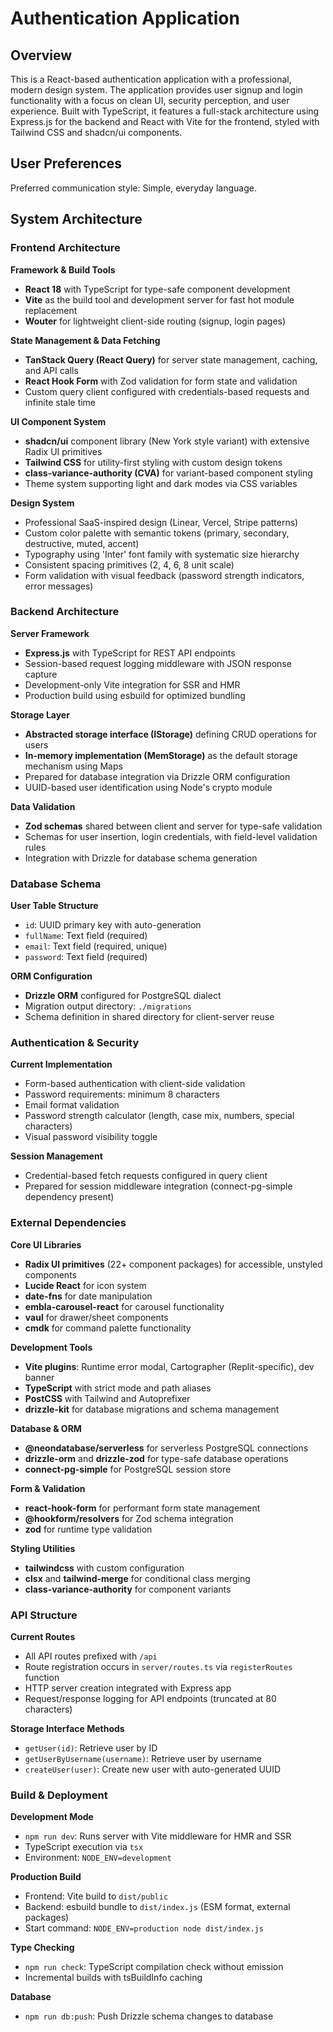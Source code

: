 # Authentication Application

## Overview

This is a React-based authentication application with a professional, modern design system. The application provides user signup and login functionality with a focus on clean UI, security perception, and user experience. Built with TypeScript, it features a full-stack architecture using Express.js for the backend and React with Vite for the frontend, styled with Tailwind CSS and shadcn/ui components.

## User Preferences

Preferred communication style: Simple, everyday language.

## System Architecture

### Frontend Architecture

**Framework & Build Tools**
- **React 18** with TypeScript for type-safe component development
- **Vite** as the build tool and development server for fast hot module replacement
- **Wouter** for lightweight client-side routing (signup, login pages)

**State Management & Data Fetching**
- **TanStack Query (React Query)** for server state management, caching, and API calls
- **React Hook Form** with Zod validation for form state and validation
- Custom query client configured with credentials-based requests and infinite stale time

**UI Component System**
- **shadcn/ui** component library (New York style variant) with extensive Radix UI primitives
- **Tailwind CSS** for utility-first styling with custom design tokens
- **class-variance-authority (CVA)** for variant-based component styling
- Theme system supporting light and dark modes via CSS variables

**Design System**
- Professional SaaS-inspired design (Linear, Vercel, Stripe patterns)
- Custom color palette with semantic tokens (primary, secondary, destructive, muted, accent)
- Typography using 'Inter' font family with systematic size hierarchy
- Consistent spacing primitives (2, 4, 6, 8 unit scale)
- Form validation with visual feedback (password strength indicators, error messages)

### Backend Architecture

**Server Framework**
- **Express.js** with TypeScript for REST API endpoints
- Session-based request logging middleware with JSON response capture
- Development-only Vite integration for SSR and HMR
- Production build using esbuild for optimized bundling

**Storage Layer**
- **Abstracted storage interface (IStorage)** defining CRUD operations for users
- **In-memory implementation (MemStorage)** as the default storage mechanism using Maps
- Prepared for database integration via Drizzle ORM configuration
- UUID-based user identification using Node's crypto module

**Data Validation**
- **Zod schemas** shared between client and server for type-safe validation
- Schemas for user insertion, login credentials, with field-level validation rules
- Integration with Drizzle for database schema generation

### Database Schema

**User Table Structure**
- `id`: UUID primary key with auto-generation
- `fullName`: Text field (required)
- `email`: Text field (required, unique)
- `password`: Text field (required)

**ORM Configuration**
- **Drizzle ORM** configured for PostgreSQL dialect
- Migration output directory: `./migrations`
- Schema definition in shared directory for client-server reuse

### Authentication & Security

**Current Implementation**
- Form-based authentication with client-side validation
- Password requirements: minimum 8 characters
- Email format validation
- Password strength calculator (length, case mix, numbers, special characters)
- Visual password visibility toggle

**Session Management**
- Credential-based fetch requests configured in query client
- Prepared for session middleware integration (connect-pg-simple dependency present)

### External Dependencies

**Core UI Libraries**
- **Radix UI primitives** (22+ component packages) for accessible, unstyled components
- **Lucide React** for icon system
- **date-fns** for date manipulation
- **embla-carousel-react** for carousel functionality
- **vaul** for drawer/sheet components
- **cmdk** for command palette functionality

**Development Tools**
- **Vite plugins**: Runtime error modal, Cartographer (Replit-specific), dev banner
- **TypeScript** with strict mode and path aliases
- **PostCSS** with Tailwind and Autoprefixer
- **drizzle-kit** for database migrations and schema management

**Database & ORM**
- **@neondatabase/serverless** for serverless PostgreSQL connections
- **drizzle-orm** and **drizzle-zod** for type-safe database operations
- **connect-pg-simple** for PostgreSQL session store

**Form & Validation**
- **react-hook-form** for performant form state management
- **@hookform/resolvers** for Zod schema integration
- **zod** for runtime type validation

**Styling Utilities**
- **tailwindcss** with custom configuration
- **clsx** and **tailwind-merge** for conditional class merging
- **class-variance-authority** for component variants

### API Structure

**Current Routes**
- All API routes prefixed with `/api`
- Route registration occurs in `server/routes.ts` via `registerRoutes` function
- HTTP server creation integrated with Express app
- Request/response logging for API endpoints (truncated at 80 characters)

**Storage Interface Methods**
- `getUser(id)`: Retrieve user by ID
- `getUserByUsername(username)`: Retrieve user by username
- `createUser(user)`: Create new user with auto-generated UUID

### Build & Deployment

**Development Mode**
- `npm run dev`: Runs server with Vite middleware for HMR and SSR
- TypeScript execution via `tsx`
- Environment: `NODE_ENV=development`

**Production Build**
- Frontend: Vite build to `dist/public`
- Backend: esbuild bundle to `dist/index.js` (ESM format, external packages)
- Start command: `NODE_ENV=production node dist/index.js`

**Type Checking**
- `npm run check`: TypeScript compilation check without emission
- Incremental builds with tsBuildInfo caching

**Database**
- `npm run db:push`: Push Drizzle schema changes to database